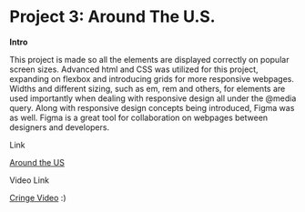 # Project 3: Around The U.S.

**Intro**

This project is made so all the elements are displayed correctly on popular screen sizes. Advanced html and CSS was utilized for this project, expanding on flexbox and introducing grids for more responsive webpages. Widths and different sizing, such as em, rem and others, for elements are used importantly when dealing with responsive design all under the @media query. Along with responsive design concepts being introduced, Figma was as well. Figma is a great tool for collaboration on webpages between designers and developers.

Link

[Around the US](https://bshea2012.github.io/se_project_aroundtheus/)

Video Link

[Cringe Video](https://drive.google.com/file/d/16SAQGDuO_8Elr166aoNHud7fEG3SQydw/view?usp=sharing) :)
